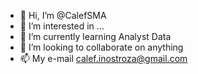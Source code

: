 - 👋 Hi, I’m @CalefSMA
- 👀 I’m interested in ...
- 🌱 I’m currently learning Analyst Data
- 💞️ I’m looking to collaborate on anything
- 📫 My e-mail calef.inostroza@gmail.com

<!---
CalefSMA/CalefSMA is a ✨ special ✨ repository because its `README.md` (this file) appears on your GitHub profile.
You can click the Preview link to take a look at your changes.
--->
